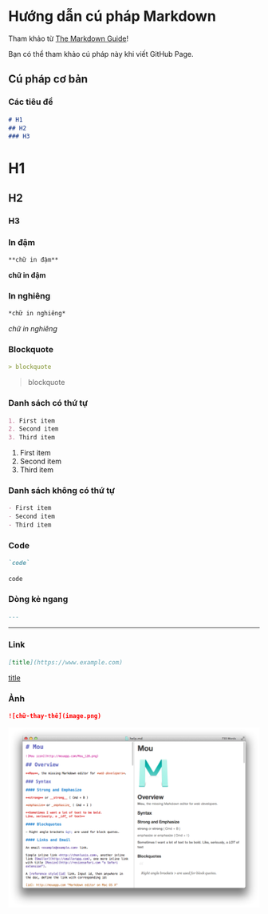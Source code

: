 # Hướng dẫn cú pháp Markdown

Tham khảo từ [The Markdown Guide](https://www.markdownguide.org)!

Bạn có thể tham khảo cú pháp này khi viết  GitHub Page.

## Cú pháp cơ bản

### Các tiêu đề

```markdown
# H1
## H2
### H3
```

# H1
## H2
### H3

### In đậm

```markdown
**chữ in đậm**
```

**chữ in đậm**

### In nghiêng

```markdown
*chữ in nghiêng*
```

*chữ in nghiêng*

### Blockquote

```markdown
> blockquote
```

> blockquote

### Danh sách có thứ tự

```markdown
1. First item
2. Second item
3. Third item
```

1. First item
2. Second item
3. Third item

### Danh sách không có thứ tự

```markdown
- First item
- Second item
- Third item
```

### Code

```markdown
`code`
```

`code`

### Dòng kẻ ngang

```markdown
---
```

---

### Link

```markdown
[title](https://www.example.com)
```

[title](https://www.example.com)

### Ảnh

```markdown
![chữ-thay-thế](image.png)
```

![chữ-thay-thế](image.png)
